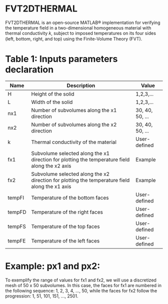 # FVT2DTHERMAL
FVT2DTHERMAL is an open-source MATLAB® implementation for verifying the temperature field in a two-dimensional homogeneous material with thermal conductivity 
𝑘, subject to imposed temperatures on its four sides (left, bottom, right, and top) using the Finite-Volume Theory (FVT).

# Table 1: Inputs parameters declaration
| Name | Description | Value |
|-------------|-------------|-------------|
| H | Height of the solid | 1,2,3,... |
| L | Width of the solid | 1,2,3,... |
| nx1 | Number of subvolumes along the x1 direction | 30, 40, 50, ... |
| nx2 | Number of subvolumes along the x2 direction | 30, 40, 50, ... |
| k | Thermal conductivity of the material | User-defined |
| fx1 | Subvolume selected along the x1 direction for plotting the temperature field along the x2 axis | Example |
| fx2 | Subvolume selected along the x2 direction for plotting the temperature field along the x1 axis | Example |
| tempFI | Temperature of the bottom faces | User-defined |
| tempFD | Temperature of the right faces | User-defined |
| tempFS | Temperature of the top faces | User-defined |
| tempFE | Temperature of the left faces | User-defined |

# Example: px1 and px2:
To exemplify the range of values for fx1 and fx2, we will use a discretized mesh of 50 x 50 subvolumes. In this case, the faces for fx1 are numbered in the following sequence: 1, 2, 3, 4, ..., 50, while the faces for fx2 follow the progression: 1, 51, 101, 151, ..., 2501.
